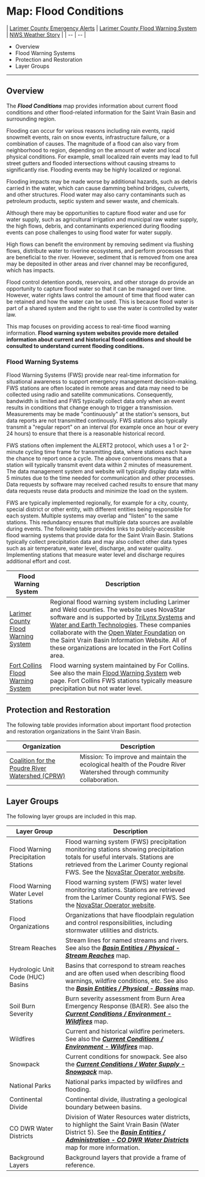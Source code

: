# Map: Flood Conditions #

| [Larimer County Emergency Alerts](https://nocoalert.org/) | [Larimer County Flood Warning System](https://larimerco-ns5.trilynx-novastar.systems/novastar/operator/) | [NWS Weather Story](https://www.weather.gov/bou/weatherstory) |
| -- | -- |

*   Overview
*   Flood Warning Systems
*   Protection and Restoration
*   Layer Groups

--------------

## Overview ##

The ***Flood Conditions*** map provides information about current flood conditions
and other flood-related information for the Saint Vrain Basin and surrounding region.

Flooding can occur for various reasons including rain events, rapid snowmelt events,
rain on snow events,
infrastructure failure, or a combination of causes.
The magnitude of a flood can also vary from neighborhood to region,
depending on the amount of water and local physical conditions.
For example, small localized rain events may lead to full street gutters and flooded intersections
without causing streams to significantly rise.
Flooding events may be highly localized or regional.

Flooding impacts may be made worse by additional hazards,
such as debris carried in the water, which can cause damming behind bridges, culverts, and other structures.
Flood water may also carry contaminants such as petroleum products, septic system and sewer waste,
and chemicals.

Although there may be opportunities to capture flood water and use for water supply,
such as agricultural irrigation and municipal raw water supply, the high flows, debris,
and contaminants experienced during flooding events can pose challenges to using flood water for water supply.

High flows can benefit the environment by removing sediment via flushing flows,
distribute water to riverine ecosystems, and perform processes that are beneficial to the river.
However, sediment that is removed from one area may be deposited in other areas and
river channel may be reconfigured, which has impacts.

Flood control detention ponds, reservoirs, and other storage do provide an opportunity to capture flood water
so that it can be managed over time.
However, water rights laws control the amount of time that flood water can be retained and how the water can be used.
This is because flood water is part of a shared system and the right to use the water is controlled by water law.

This map focuses on providing access to real-time flood warning information.
**Flood warning system websites provide more detailed information about current and historical flood conditions
and should be consulted to understand current flooding conditions.**

### Flood Warning Systems ##

Flood Warning Systems (FWS) provide near real-time information for situational awareness to support
emergency management decision-making.
FWS stations are often located in remote areas and data may need to be collected using radio and satellite communications.
Consequently, bandwidth is limited and FWS typically collect data only when an event results in conditions
that change enough to trigger a transmission.
Measurements may be made "continuously" at the station's sensors,
but data reports are not transmitted continously.
FWS stations also typically transmit a "regular report" on an interval (for example once an hour or every 24 hours)
to ensure that there is a reasonable historical record.

FWS stations often implement the ALERT2 protocol, which uses a 1 or 2-minute cycling time frame for transmitting data,
where stations each have the chance to report once a cycle.
The above conventions means that a station will typically transmit event data within 2 minutes of measurement.
The data management system and website will typically display data within 5 minutes due to the time needed for
communication and other processes.
Data requests by software may received cached results to ensure that many data requests reuse data products
and minimize the load on the system.

FWS are typically implemented regionally,
for example for a city, county, special district or other entity,
with different entities being responsible for each system.
Multiple systems may overlap and "listen" to the same stations.
This redundancy ensures that multiple data sources are available during events.
The following table provides links to publicly-accessible flood warning systems that provide data for the Saint Vrain Basin.
Stations typically collect precipitation data and may also collect other data types such as air temperature,
water level, discharge, and water quality.
Implementing stations that measure water level and discharge requires additional effort and cost.

| **Flood Warning System** | **Description** |
| -- | -- |
| [Larimer County Flood Warning System](https://larimerco-ns5.trilynx-novastar.systems/novastar/operator/) | Regional flood warning system including Larimer and Weld counties. The website uses NovaStar software and is supported by [TriLynx Systems](https://trilynx.systems/) and [Water and Earth Technologies](https://www.wetec.us/).  These companies collaborate with the [Open Water Foundation](https://openwatefoundation.org) on the Saint Vrain Basin Information Website. All of these organizations are located in the Fort Collins area. |
| [Fort Collins Flood Warning System](https://gisweb.fcgov.com/HTML5Viewer/Index.html?viewer=Flood%20Warning) | Flood warning system maintained by For Collins.  See also the main [Flood Warning System](https://www.fcgov.com/utilities/what-we-do/stormwater/flooding/warning-system) web page. Fort Collins FWS stations typically measure precipitation but not water level. |

## Protection and Restoration ##

The following table provides information about important flood protection and restoration organizations in the Saint Vrain Basin.

| **Organization** | **Description** |
| -- | -- |
| [Coalition for the Poudre River Watershed (CPRW)](https://www.poudrewatershed.org/) | Mission:  To improve and maintain the ecological health of the Poudre River Watershed through community collaboration. |

## Layer Groups ##

The following layer groups are included in this map.

| **Layer Group** | **Description** |
| -- | -- |
| Flood Warning Precipitation Stations | Flood warning system (FWS) precipitation monitoring stations showing precipitation totals for useful intervals. Stations are retrieved from the Larimer County regional FWS.  See the [NovaStar Operator website](https://larimerco-ns5.trilynx-novastar.systems/novastar/operator/). |
| Flood Warning Water Level Stations | Flood warning system (FWS) water level monitoring stations. Stations are retrieved from the Larimer County regional FWS.  See the [NovaStar Operator website](https://larimerco-ns5.trilynx-novastar.systems/novastar/operator/). |
| Flood Organizations | Organizations that have floodplain regulation and control responsibilities, including stormwater utilities and districts. |
| Stream Reaches | Stream lines for named streams and rivers. See also the [***Basin Entities / Physical - Stream Reaches***](#map/entities-stream-reaches) map. |
| Hydrologic Unit Code (HUC) Basins | Basins that correspond to stream reaches and are often used when describing flood warnings, wildfire conditions, etc. See also the [***Basin Entities / Physical - Bassins***](#map/entities-basins) map. |
| Soil Burn Severity | Burn severity assessment from Burn Area Emergency Response (BAER). See also the [***Current Conditions / Environment - Wildfires***](#map/current-wildfires) map. |
| Wildfires | Current and historical wildfire perimeters.  See also the [***Current Conditions / Environment - Wildfires***](#map/current-wildfires) map. |
| Snowpack | Current conditions for snowpack.  See also the [***Current Conditions / Water Supply - Snowpack***](#map/current-snowpack) map. |
| National Parks | National parks impacted by wildfires and flooding. |
| Continental Divide | Continental divide, illustrating a geological boundary between basins. |
| CO DWR Water Districts | Division of Water Resources water districts, to highlight the Saint Vrain Basin (Water District 5).  See the [***Basin Entities / Administration - CO DWR Water Districts***](#map/entities-codwr-waterdistricts) map for more information. |
| Background Layers | Background layers that provide a frame of reference. |
